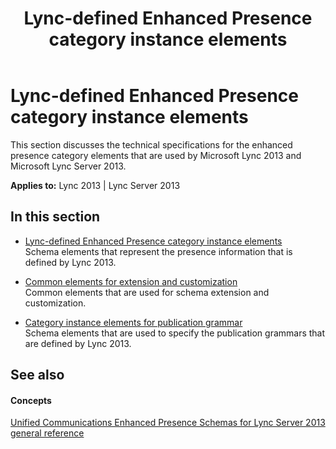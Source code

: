 ﻿---
title: Lync-defined Enhanced Presence category instance elements
TOCTitle: Lync-defined Enhanced Presence category instance elements
ms:assetid: 6ae86e79-7308-4743-a4c8-5bdf079e72c3
ms:mtpsurl: https://msdn.microsoft.com/en-us/library/Dn454688(v=office.15)
ms:contentKeyID: 57093338
ms.date: 07/24/2014
mtps_version: v=office.15
---

# Lync-defined Enhanced Presence category instance elements

This section discusses the technical specifications for the enhanced presence category elements that are used by Microsoft Lync 2013 and Microsoft Lync Server 2013.


**Applies to:** Lync 2013 | Lync Server 2013

## In this section

  - [Lync-defined Enhanced Presence category instance elements](lync-defined-enhanced-presence-category-instance-elements.md)  
    Schema elements that represent the presence information that is defined by Lync 2013.

  - [Common elements for extension and customization](common-elements-for-extension-and-customization.md)  
    Common elements that are used for schema extension and customization.

  - [Category instance elements for publication grammar](category-instance-elements-for-publication-grammar.md)  
    Schema elements that are used to specify the publication grammars that are defined by Lync 2013.

## See also

#### Concepts

[Unified Communications Enhanced Presence Schemas for Lync Server 2013 general reference](unified-communications-enhanced-presence-schemas-for-lync-general-reference.md)

